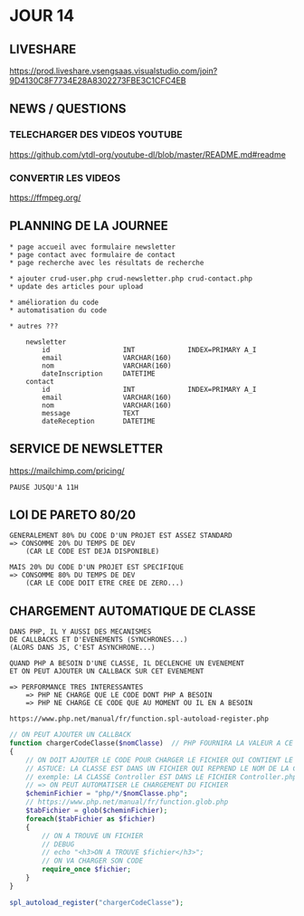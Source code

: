 # JOUR 14

## LIVESHARE

https://prod.liveshare.vsengsaas.visualstudio.com/join?9D4130C8F7734E28A8302273FBE3C1CFC4EB

## NEWS / QUESTIONS

### TELECHARGER DES VIDEOS YOUTUBE

https://github.com/ytdl-org/youtube-dl/blob/master/README.md#readme

### CONVERTIR LES VIDEOS

https://ffmpeg.org/


## PLANNING DE LA JOURNEE

    * page accueil avec formulaire newsletter
    * page contact avec formulaire de contact
    * page recherche avec les résultats de recherche

    * ajouter crud-user.php crud-newsletter.php crud-contact.php
    * update des articles pour upload

    * amélioration du code
    * automatisation du code

    * autres ???

        newsletter
            id                  INT             INDEX=PRIMARY A_I
            email               VARCHAR(160)
            nom                 VARCHAR(160)
            dateInscription     DATETIME
        contact
            id                  INT             INDEX=PRIMARY A_I
            email               VARCHAR(160)
            nom                 VARCHAR(160)
            message             TEXT
            dateReception       DATETIME

## SERVICE DE NEWSLETTER

https://mailchimp.com/pricing/


    PAUSE JUSQU'A 11H


## LOI DE PARETO 80/20

    GENERALEMENT 80% DU CODE D'UN PROJET EST ASSEZ STANDARD
    => CONSOMME 20% DU TEMPS DE DEV 
        (CAR LE CODE EST DEJA DISPONIBLE)

    MAIS 20% DU CODE D'UN PROJET EST SPECIFIQUE
    => CONSOMME 80% DU TEMPS DE DEV 
        (CAR LE CODE DOIT ETRE CREE DE ZERO...)

## CHARGEMENT AUTOMATIQUE DE CLASSE

    DANS PHP, IL Y AUSSI DES MECANISMES 
    DE CALLBACKS ET D'EVENEMENTS (SYNCHRONES...)
    (ALORS DANS JS, C'EST ASYNCHRONE...)

    QUAND PHP A BESOIN D'UNE CLASSE, IL DECLENCHE UN EVENEMENT 
    ET ON PEUT AJOUTER UN CALLBACK SUR CET EVENEMENT

    => PERFORMANCE TRES INTERESSANTES
        => PHP NE CHARGE QUE LE CODE DONT PHP A BESOIN
        => PHP NE CHARGE CE CODE QUE AU MOMENT OU IL EN A BESOIN

    https://www.php.net/manual/fr/function.spl-autoload-register.php

```php
// ON PEUT AJOUTER UN CALLBACK
function chargerCodeClasse($nomClasse)  // PHP FOURNIRA LA VALEUR A CE PARAMETRE
{
    // ON DOIT AJOUTER LE CODE POUR CHARGER LE FICHIER QUI CONTIENT LE CODE
    // ASTUCE: LA CLASSE EST DANS UN FICHIER QUI REPREND LE NOM DE LA CLASSE
    // exemple: LA CLASSE Controller EST DANS LE FICHIER Controller.php
    // => ON PEUT AUTOMATISER LE CHARGEMENT DU FICHIER
    $cheminFichier = "php/*/$nomClasse.php";
    // https://www.php.net/manual/fr/function.glob.php
    $tabFichier = glob($cheminFichier);
    foreach($tabFichier as $fichier)
    {
        // ON A TROUVE UN FICHIER
        // DEBUG
        // echo "<h3>ON A TROUVE $fichier</h3>";
        // ON VA CHARGER SON CODE
        require_once $fichier;
    }
}

spl_autoload_register("chargerCodeClasse");

```

